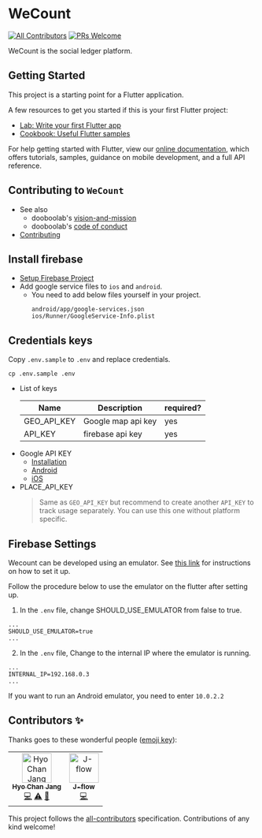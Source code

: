 # WeCount

[![All Contributors](https://img.shields.io/badge/all_contributors-5-orange.svg?style=flat-square)](#contributors)
[![PRs Welcome](https://img.shields.io/badge/PRs-welcome-brightgreen.svg?style=flat-square)](CONTRIBUTING.md)

WeCount is the social ledger platform.

## Getting Started

This project is a starting point for a Flutter application.

A few resources to get you started if this is your first Flutter project:

- [Lab: Write your first Flutter app](https://flutter.io/docs/get-started/codelab)
- [Cookbook: Useful Flutter samples](https://flutter.io/docs/cookbook)

For help getting started with Flutter, view our
[online documentation](https://flutter.io/docs), which offers tutorials,
samples, guidance on mobile development, and a full API reference.

## Contributing to `WeCount`

- See also
  - dooboolab's [vision-and-mission](https://dooboolab.com/vision_and_mission)
  - dooboolab's [code of conduct](https://dooboolab.com/code_of_conduct)
- [Contributing](CONTRIBUTING.md)

## Install firebase

- [Setup Firebase Project](https://firebase.google.com/docs/flutter/setup)
- Add google service files to `ios` and `android`.
  - You need to add below files yourself in your project.
    ```
    android/app/google-services.json
    ios/Runner/GoogleService-Info.plist
    ```

## Credentials keys

Copy `.env.sample` to `.env` and replace credentials.

```
cp .env.sample .env
```

- List of keys

  | Name        | Description        | required? |
  | ----------- | ------------------ | --------- |
  | GEO_API_KEY | Google map api key | yes       |
  | API_KEY     | firebase api key   | yes       |

* Google API KEY
  - [Installation](https://developers.google.com/maps/documentation/geocoding/get-api-key)
  - [Android](https://developers.google.com/maps/documentation/android-sdk/get-api-key)
  - [iOS](https://developers.google.com/maps/documentation/ios-sdk/get-api-key)
* PLACE_API_KEY
  > Same as `GEO_API_KEY` but recommend to create another `API_KEY` to track usage separately. You can use this one without platform specific.

## Firebase Settings

Wecount can be developed using an emulator.
See [this link](https://github.com/Jay-flow/firebase-boilerplate) for instructions on how to set it up.

Follow the procedure below to use the emulator on the flutter after setting up.

1. In the `.env` file, change SHOULD_USE_EMULATOR from false to true.

```
...
SHOULD_USE_EMULATOR=true
...
```

2.  In the `.env` file, Change to the internal IP where the emulator is running.

```
...
INTERNAL_IP=192.168.0.3
...
```

If you want to run an Android emulator, you need to enter `10.0.2.2`

## Contributors ✨

Thanks goes to these wonderful people ([emoji key](https://allcontributors.org/docs/en/emoji-key)):

<!-- ALL-CONTRIBUTORS-LIST:START - Do not remove or modify this section -->
<!-- prettier-ignore -->
<table>
  <tr>
    <td align="center"><a href="http://dooboolab.com"><img src="https://avatars0.githubusercontent.com/u/27461460?v=4" width="60px;" alt="Hyo Chan Jang"/><br /><sub><b>Hyo Chan Jang</b></sub></a><br /><a href="https://github.com/dooboolab/WeCount/commits?author=hyochan" title="Code">💻</a> <a href="https://github.com/dooboolab/WeCount/commits?author=hyochan" title="Tests">⚠️</a> <a href="https://github.com/dooboolab/WeCount/commits?author=hyochan" title="Documentation">📖</a></td>
    <td align="center"><a href="https://github.com/Jay-flow"><img src="https://avatars0.githubusercontent.com/u/29420674?v=4" width="60px;" alt="J-flow"/><br /><sub><b>J-flow</b></sub></a><br /><a href="https://github.com/dooboolab/WeCount/commits?author=Jay-flow" title="Code">💻</a></td>
  </tr>
</table>

<!-- ALL-CONTRIBUTORS-LIST:END -->

This project follows the [all-contributors](https://github.com/all-contributors/all-contributors) specification. Contributions of any kind welcome!
